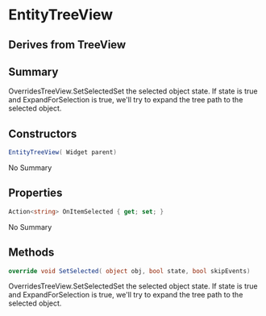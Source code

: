 # EntityTreeView

## Derives from TreeView

## Summary

OverridesTreeView.SetSelectedSet the selected object state. If state is true and ExpandForSelection is true, we'll
try to expand the tree path to the selected object.
## Constructors

```c#
EntityTreeView( Widget parent) 
```
No Summary
## Properties

```c#
Action<string> OnItemSelected { get; set; } 
```
No Summary
## Methods

```c#
override void SetSelected( object obj, bool state, bool skipEvents) 
```
OverridesTreeView.SetSelectedSet the selected object state. If state is true and ExpandForSelection is true, we'll
try to expand the tree path to the selected object.
